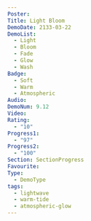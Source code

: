 ```yaml
---
Poster: 
Title: Light Bloom
DemoDate: 2133-03-22
DemoList:
  - Light
  - Bloom
  - Fade
  - Glow
  - Wash
Badge:
  - Soft
  - Warm
  - Atmospheric
Audio: 
DemoNum: 9.12
Video: 
Rating:
  - "10"
Progress1:
  - "97"
Progress2:
  - "100"
Section: SectionProgress
Favourite: 
Type:
  - DemoType
tags:
  - lightwave
  - warm-tide
  - atmospheric-glow
---
```

